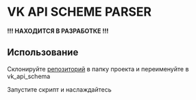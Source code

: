 # VK API SCHEME PARSER

**!!! НАХОДИТСЯ В РАЗРАБОТКЕ !!!**

## Использование
Склонируйте [репозиторий](https://github.com/VKCOM/vk-api-schema) в папку проекта и переименуйте в vk_api_schema

Запустите скрипт и наслаждайтесь
